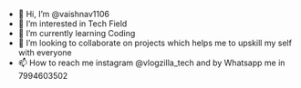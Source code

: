 - 👋 Hi, I’m @vaishnav1106
- 👀 I’m interested in Tech Field
- 🌱 I’m currently learning Coding
- 💞️ I’m looking to collaborate on projects which helps me to upskill my self with everyone
- 📫 How to reach me instagram @vlogzilla_tech and by Whatsapp me in 7994603502

<!---
vaishnav1106/vaishnav1106 is a ✨ special ✨ repository because its `README.md` (this file) appears on your GitHub profile.
You can click the Preview link to take a look at your changes.
--->
